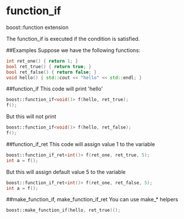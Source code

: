 function_if
===========

boost::function extension

The function_if is executed if the condition is satisfied.

##Examples
Suppose we have the following functions:
```c++
int ret_one() { return 1; }
bool ret_true() { return true; }
bool ret_false() { return false; }
void hello() { std::cout << "hello" << std::endl; }
```
##function_if
This code will print 'hello'
```c++
boost::function_if<void()> f(hello, ret_true);
f();
```
But this will not print
```c++
boost::function_if<void()> f(hello, ret_false);
f();
```
##function_if_ret
This code will assign value 1 to the variable
```c++
boost::function_if_ret<int()> f(ret_one, ret_true, 5);
int a = f();
```

But this will assign default value 5 to the variable
```c++
boost::function_if_ret<int()> f(ret_one, ret_false, 5);
int a = f();
```

##make_function_if, make_function_if_ret
You can use make_* helpers
```c++
boost::make_function_if(hello, ret_true)();
```
